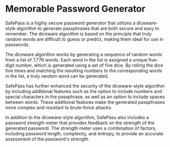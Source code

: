 # Memorable Password Generator
SafePass is a highly secure password generator that utilizes a diceware-style algorithm to generate passphrases that are both secure and easy to remember. The diceware algorithm is based on the principle that truly random words are difficult to guess or predict, making them ideal for use in passwords. 

The diceware algorithm works by generating a sequence of random words from a list of 7,776 words. Each word in the list is assigned a unique five-digit number, which is generated using a set of five dice. By rolling the dice five times and matching the resulting numbers to the corresponding words in the list, a truly random word can be generated.

SafePass has further enhanced the security of the diceware-style algorithm by including additional features such as the option to include numbers and special characters in the passphrase, as well as an option to include spaces between words. These additional features make the generated passphrases more complex and resistant to brute-force attacks.

In addition to the diceware-style algorithm, SafePass also includes a password strength meter that provides feedback on the strength of the generated password. The strength meter uses a combination of factors, including password length, complexity, and entropy, to provide an accurate assessment of the password's strength.
